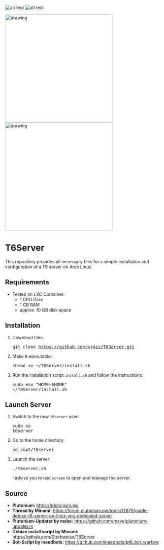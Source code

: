 
![alt text](https://img.shields.io/badge/Arch_Linux-blue?logo=Archlinux)
![alt text](https://img.shields.io/badge/Plutonium-T6-orange)

<img src="https://imgur.com/bBrx8Hf.png" alt="drawing" width="350"/>
<img src="https://i.ibb.co/kMpx4cG/Final-Fantasy-Female-xr4zz.png" alt="drawing" width="350"/>

# T6Server
This repository provides all necessary files for a simple installation and configuration of a T6 server on Arch Linux.

## Requirements
- Tested on LXC Container:
   - 1 CPU Core
   - 1 GB RAM
   - approx. 10 GB disk space

## Installation
1. Download files: <pre>git clone https://github.com/xr4zz/T6Server.git</pre>
2. Make it executable:  <pre>chmod +x ~/T6Server/install.sh</pre>
3. Run the installation script `install.sh` and follow the instructions: <pre>sudo env "HOME=$HOME" ~/T6Server/install.sh</pre>

## Launch Server
1. Switch to the new `t6server` user: <pre>sudo su t6server</pre>
2. Go to the home directory: <pre>cd /opt/t6server</pre>
3. Launch the server: <pre>./t6server.sh</pre>
I advise you to use `screen` to open and manage the server.


## Source
- **Plutonium:** https://plutonium.pw
- **Thread by Minami:** https://forum.plutonium.pw/topic/12870/guide-debian-t6-server-on-linux-vps-dedicated-server
- **Plutonium-Updater by mxbe:** https://github.com/mxve/plutonium-updater.rs
- **Debian install script by Minami:** https://github.com/Sterbweise/T6Server
- **Bot-Script by ineedbots:** https://github.com/ineedbots/pt6_bot_warfare
